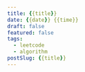 ```yaml
---
title: {{title}}
date: {{date}} {{time}}
draft: false
featured: false
tags:
  - leetcode
  - algorithm
postSlug: {{title}}
---
```


[]()

```js

```
